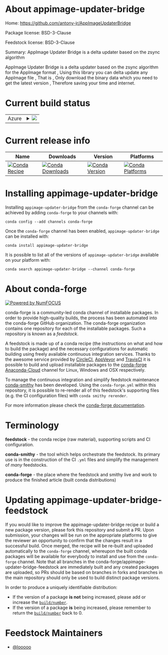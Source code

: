 About appimage-updater-bridge
=============================

Home: https://github.com/antony-jr/AppImageUpdaterBridge

Package license: BSD-3-Clause

Feedstock license: BSD-3-Clause

Summary: AppImage Updater Bridge is a delta updater based on the zsync algorithm

AppImage Updater Bridge is a delta updater based on the zsync algorithm for the AppImage format ,
Using this library you can delta update any AppImage file , That is ,
Only download the binary data which you need to get the latest version , Therefore saving your time and internet.


Current build status
====================


<table>
    
  <tr>
    <td>Azure</td>
    <td>
      <details>
        <summary>
          <a href="https://dev.azure.com/conda-forge/feedstock-builds/_build/latest?definitionId=10825&branchName=master">
            <img src="https://dev.azure.com/conda-forge/feedstock-builds/_apis/build/status/appimage-updater-bridge-feedstock?branchName=master">
          </a>
        </summary>
        <table>
          <thead><tr><th>Variant</th><th>Status</th></tr></thead>
          <tbody><tr>
              <td>linux_64</td>
              <td>
                <a href="https://dev.azure.com/conda-forge/feedstock-builds/_build/latest?definitionId=10825&branchName=master">
                  <img src="https://dev.azure.com/conda-forge/feedstock-builds/_apis/build/status/appimage-updater-bridge-feedstock?branchName=master&jobName=linux&configuration=linux_64_" alt="variant">
                </a>
              </td>
            </tr>
          </tbody>
        </table>
      </details>
    </td>
  </tr>
</table>

Current release info
====================

| Name | Downloads | Version | Platforms |
| --- | --- | --- | --- |
| [![Conda Recipe](https://img.shields.io/badge/recipe-appimage--updater--bridge-green.svg)](https://anaconda.org/conda-forge/appimage-updater-bridge) | [![Conda Downloads](https://img.shields.io/conda/dn/conda-forge/appimage-updater-bridge.svg)](https://anaconda.org/conda-forge/appimage-updater-bridge) | [![Conda Version](https://img.shields.io/conda/vn/conda-forge/appimage-updater-bridge.svg)](https://anaconda.org/conda-forge/appimage-updater-bridge) | [![Conda Platforms](https://img.shields.io/conda/pn/conda-forge/appimage-updater-bridge.svg)](https://anaconda.org/conda-forge/appimage-updater-bridge) |

Installing appimage-updater-bridge
==================================

Installing `appimage-updater-bridge` from the `conda-forge` channel can be achieved by adding `conda-forge` to your channels with:

```
conda config --add channels conda-forge
```

Once the `conda-forge` channel has been enabled, `appimage-updater-bridge` can be installed with:

```
conda install appimage-updater-bridge
```

It is possible to list all of the versions of `appimage-updater-bridge` available on your platform with:

```
conda search appimage-updater-bridge --channel conda-forge
```


About conda-forge
=================

[![Powered by NumFOCUS](https://img.shields.io/badge/powered%20by-NumFOCUS-orange.svg?style=flat&colorA=E1523D&colorB=007D8A)](http://numfocus.org)

conda-forge is a community-led conda channel of installable packages.
In order to provide high-quality builds, the process has been automated into the
conda-forge GitHub organization. The conda-forge organization contains one repository
for each of the installable packages. Such a repository is known as a *feedstock*.

A feedstock is made up of a conda recipe (the instructions on what and how to build
the package) and the necessary configurations for automatic building using freely
available continuous integration services. Thanks to the awesome service provided by
[CircleCI](https://circleci.com/), [AppVeyor](https://www.appveyor.com/)
and [TravisCI](https://travis-ci.com/) it is possible to build and upload installable
packages to the [conda-forge](https://anaconda.org/conda-forge)
[Anaconda-Cloud](https://anaconda.org/) channel for Linux, Windows and OSX respectively.

To manage the continuous integration and simplify feedstock maintenance
[conda-smithy](https://github.com/conda-forge/conda-smithy) has been developed.
Using the ``conda-forge.yml`` within this repository, it is possible to re-render all of
this feedstock's supporting files (e.g. the CI configuration files) with ``conda smithy rerender``.

For more information please check the [conda-forge documentation](https://conda-forge.org/docs/).

Terminology
===========

**feedstock** - the conda recipe (raw material), supporting scripts and CI configuration.

**conda-smithy** - the tool which helps orchestrate the feedstock.
                   Its primary use is in the construction of the CI ``.yml`` files
                   and simplify the management of *many* feedstocks.

**conda-forge** - the place where the feedstock and smithy live and work to
                  produce the finished article (built conda distributions)


Updating appimage-updater-bridge-feedstock
==========================================

If you would like to improve the appimage-updater-bridge recipe or build a new
package version, please fork this repository and submit a PR. Upon submission,
your changes will be run on the appropriate platforms to give the reviewer an
opportunity to confirm that the changes result in a successful build. Once
merged, the recipe will be re-built and uploaded automatically to the
`conda-forge` channel, whereupon the built conda packages will be available for
everybody to install and use from the `conda-forge` channel.
Note that all branches in the conda-forge/appimage-updater-bridge-feedstock are
immediately built and any created packages are uploaded, so PRs should be based
on branches in forks and branches in the main repository should only be used to
build distinct package versions.

In order to produce a uniquely identifiable distribution:
 * If the version of a package **is not** being increased, please add or increase
   the [``build/number``](https://conda.io/docs/user-guide/tasks/build-packages/define-metadata.html#build-number-and-string).
 * If the version of a package **is** being increased, please remember to return
   the [``build/number``](https://conda.io/docs/user-guide/tasks/build-packages/define-metadata.html#build-number-and-string)
   back to 0.

Feedstock Maintainers
=====================

* [@looooo](https://github.com/looooo/)


